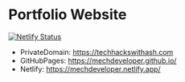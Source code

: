# Portfolio Website

[![Netlify Status](https://api.netlify.com/api/v1/badges/9d835383-b8d7-40ce-bf39-6c9c10c2bf51/deploy-status)](https://app.netlify.com/sites/mechdeveloper/deploys)

- PrivateDomain:    <https://techhackswithash.com>
- GitHubPages:      <https://mechdeveloper.github.io/>
- Netlify:          <https://mechdeveloper.netlify.app/>

